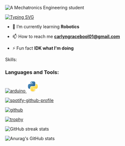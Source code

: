 ![A Mechatronics Engineering student](https://pbs.twimg.com/profile_banners/1673976382735654915/1706435363/1500x500)

[![Typing SVG](https://readme-typing-svg.herokuapp.com?font=Fira+Code&size=35&duration=3000&pause=500&color=F7EC41&multiline=true&random=false&width=800&height=150&lines=HI%2C+I'M+CARLYN+GRACE;A+MECHATRONICS+ENGINEERING+STUDENT;WHAT'S+YOUR+IKIGAI%3F)](https://git.io/typing-svg)

- 🌱 I’m currently learning **Robotics**

- 📫 How to reach me **carlyngracebool01@gmail.com**

- ⚡ Fun fact **IDK what I'm doing**

Skills: <h3 align="left">Languages and Tools:</h3> <p align="left"> <a href="https://www.arduino.cc/" target="_blank" rel="noreferrer"> <img src="https://cdn.worldvectorlogo.com/logos/arduino-1.svg" alt="arduino" width="40" height="40"/> </a> <a href="https://www.python.org" target="_blank" rel="noreferrer"> <img src="https://raw.githubusercontent.com/devicons/devicon/master/icons/python/python-original.svg" alt="python" width="40" height="40"/> </a> </p>


[![spotify-github-profile](https://spotify-github-profile.vercel.app/api/view?uid=21cvswu5qaxggycjpv3yi5b4q&cover_image=true&theme=default&show_offline=false&background_color=121212&interchange=false)](https://github.com/kittinan/spotify-github-profile)

[<img src='https://cdn.jsdelivr.net/npm/simple-icons@3.0.1/icons/github.svg' alt='github' height='40'>](https://github.com/carlengsksks)  

[![trophy](https://github-profile-trophy.vercel.app/?username=carlengsksks)](https://github.com/ryo-ma/github-profile-trophy)

![GitHub streak stats](https://streak-stats.demolab.com/?user=carlengsksks)  



![Anurag's GitHub stats](https://github-readme-stats.vercel.app/api?username=carlengsksks&theme=calm_pink&show_icons=true)







